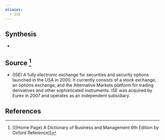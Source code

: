 ```yaml
---
aliases:
  - ISE
---
```

## Synthesis
- 
## Source [^1]
- (ISE) A fully electronic exchange for securities and security options launched in the USA in 2000. It currently consists of a stock exchange, an options exchange, and the Alternative Markets platform for trading derivatives and other sophisticated instruments. ISE was acquired by Eurex in 2007 and operates as an independent subsidiary.
## References

[^1]: [[(Home Page) A Dictionary of Business and Management 6th Edition by Oxford Reference]]